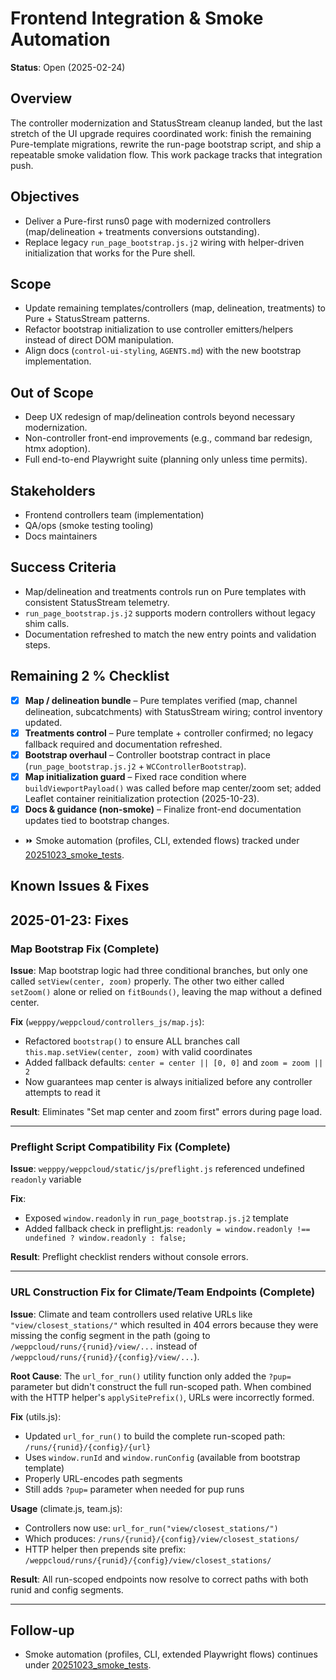 # Frontend Integration & Smoke Automation

**Status**: Open (2025-02-24)

## Overview
The controller modernization and StatusStream cleanup landed, but the last stretch of the UI upgrade requires coordinated work: finish the remaining Pure-template migrations, rewrite the run-page bootstrap script, and ship a repeatable smoke validation flow. This work package tracks that integration push.

## Objectives
- Deliver a Pure-first runs0 page with modernized controllers (map/delineation + treatments conversions outstanding).
- Replace legacy `run_page_bootstrap.js.j2` wiring with helper-driven initialization that works for the Pure shell.

## Scope
- Update remaining templates/controllers (map, delineation, treatments) to Pure + StatusStream patterns.
- Refactor bootstrap initialization to use controller emitters/helpers instead of direct DOM manipulation.
- Align docs (`control-ui-styling`, `AGENTS.md`) with the new bootstrap implementation.

## Out of Scope
- Deep UX redesign of map/delineation controls beyond necessary modernization.
- Non-controller front-end improvements (e.g., command bar redesign, htmx adoption).
- Full end-to-end Playwright suite (planning only unless time permits).

## Stakeholders
- Frontend controllers team (implementation)
- QA/ops (smoke testing tooling)
- Docs maintainers

## Success Criteria
- Map/delineation and treatments controls run on Pure templates with consistent StatusStream telemetry.
- `run_page_bootstrap.js.j2` supports modern controllers without legacy shim calls.
- Documentation refreshed to match the new entry points and validation steps.

## Remaining 2 % Checklist
- [x] **Map / delineation bundle** – Pure templates verified (map, channel delineation, subcatchments) with StatusStream wiring; control inventory updated.
- [x] **Treatments control** – Pure template + controller confirmed; no legacy fallback required and documentation refreshed.
- [x] **Bootstrap overhaul** – Controller bootstrap contract in place (`run_page_bootstrap.js.j2` + `WCControllerBootstrap`).
- [x] **Map initialization guard** – Fixed race condition where `buildViewportPayload()` was called before map center/zoom set; added Leaflet container reinitialization protection (2025-10-23).
- [x] **Docs & guidance (non-smoke)** – Finalize front-end documentation updates tied to bootstrap changes.
- ⏩ Smoke automation (profiles, CLI, extended flows) tracked under [20251023_smoke_tests](../20251023_smoke_tests/package.md).

## Known Issues & Fixes

## 2025-01-23: Fixes

### Map Bootstrap Fix (Complete)
**Issue**: Map bootstrap logic had three conditional branches, but only one called `setView(center, zoom)` properly. The other two either called `setZoom()` alone or relied on `fitBounds()`, leaving the map without a defined center.

**Fix** (`wepppy/weppcloud/controllers_js/map.js`):
- Refactored `bootstrap()` to ensure ALL branches call `this.map.setView(center, zoom)` with valid coordinates
- Added fallback defaults: `center = center || [0, 0]` and `zoom = zoom || 2`
- Now guarantees map center is always initialized before any controller attempts to read it

**Result**: Eliminates "Set map center and zoom first" errors during page load.

---

### Preflight Script Compatibility Fix (Complete)
**Issue**: `wepppy/weppcloud/static/js/preflight.js` referenced undefined `readonly` variable

**Fix**:
- Exposed `window.readonly` in `run_page_bootstrap.js.j2` template
- Added fallback check in preflight.js: `readonly = window.readonly !== undefined ? window.readonly : false;`

**Result**: Preflight checklist renders without console errors.

---

### URL Construction Fix for Climate/Team Endpoints (Complete)
**Issue**: Climate and team controllers used relative URLs like `"view/closest_stations/"` which resulted in 404 errors because they were missing the config segment in the path (going to `/weppcloud/runs/{runid}/view/...` instead of `/weppcloud/runs/{runid}/{config}/view/...`).

**Root Cause**: The `url_for_run()` utility function only added the `?pup=` parameter but didn't construct the full run-scoped path. When combined with the HTTP helper's `applySitePrefix()`, URLs were incorrectly formed.

**Fix** (utils.js):
- Updated `url_for_run()` to build the complete run-scoped path: `/runs/{runid}/{config}/{url}`
- Uses `window.runId` and `window.runConfig` (available from bootstrap template)
- Properly URL-encodes path segments
- Still adds `?pup=` parameter when needed for pup runs

**Usage** (climate.js, team.js):
- Controllers now use: `url_for_run("view/closest_stations/")`
- Which produces: `/runs/{runid}/{config}/view/closest_stations/`
- HTTP helper then prepends site prefix: `/weppcloud/runs/{runid}/{config}/view/closest_stations/`

**Result**: All run-scoped endpoints now resolve to correct paths with both runid and config segments.

---

## Follow-up
- Smoke automation (profiles, CLI, extended Playwright flows) continues under [20251023_smoke_tests](../20251023_smoke_tests/package.md).
